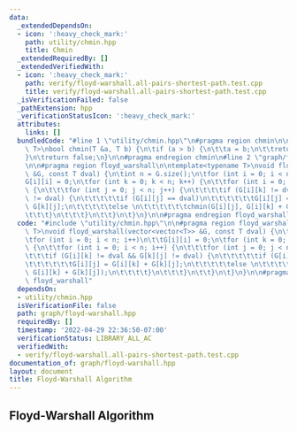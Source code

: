 ```yaml
---
data:
  _extendedDependsOn:
  - icon: ':heavy_check_mark:'
    path: utility/chmin.hpp
    title: Chmin
  _extendedRequiredBy: []
  _extendedVerifiedWith:
  - icon: ':heavy_check_mark:'
    path: verify/floyd-warshall.all-pairs-shortest-path.test.cpp
    title: verify/floyd-warshall.all-pairs-shortest-path.test.cpp
  _isVerificationFailed: false
  _pathExtension: hpp
  _verificationStatusIcon: ':heavy_check_mark:'
  attributes:
    links: []
  bundledCode: "#line 1 \"utility/chmin.hpp\"\n#pragma region chmin\n\ntemplate<typename\
    \ T>\nbool chmin(T &a, T b) {\n\tif (a > b) {\n\t\ta = b;\n\t\treturn true;\n\t\
    }\n\treturn false;\n}\n\n#pragma endregion chmin\n#line 2 \"graph/floyd-warshall.hpp\"\
    \n\n#pragma region floyd_warshall\n\ntemplate<typename T>\nvoid floyd_warshall(vector<vector<T>>\
    \ &G, const T dval) {\n\tint n = G.size();\n\tfor (int i = 0; i < n; i++)\n\t\t\
    G[i][i] = 0;\n\tfor (int k = 0; k < n; k++) {\n\t\tfor (int i = 0; i < n; i++)\
    \ {\n\t\t\tfor (int j = 0; j < n; j++) {\n\t\t\t\tif (G[i][k] != dval && G[k][j]\
    \ != dval) {\n\t\t\t\t\tif (G[i][j] == dval)\n\t\t\t\t\t\tG[i][j] = G[i][k] +\
    \ G[k][j];\n\t\t\t\t\telse \n\t\t\t\t\t\tchmin(G[i][j], G[i][k] + G[k][j]);\n\t\
    \t\t\t}\n\t\t\t}\n\t\t}\n\t}\n}\n\n#pragma endregion floyd_warshall\n"
  code: "#include \"utility/chmin.hpp\"\n\n#pragma region floyd_warshall\n\ntemplate<typename\
    \ T>\nvoid floyd_warshall(vector<vector<T>> &G, const T dval) {\n\tint n = G.size();\n\
    \tfor (int i = 0; i < n; i++)\n\t\tG[i][i] = 0;\n\tfor (int k = 0; k < n; k++)\
    \ {\n\t\tfor (int i = 0; i < n; i++) {\n\t\t\tfor (int j = 0; j < n; j++) {\n\t\
    \t\t\tif (G[i][k] != dval && G[k][j] != dval) {\n\t\t\t\t\tif (G[i][j] == dval)\n\
    \t\t\t\t\t\tG[i][j] = G[i][k] + G[k][j];\n\t\t\t\t\telse \n\t\t\t\t\t\tchmin(G[i][j],\
    \ G[i][k] + G[k][j]);\n\t\t\t\t}\n\t\t\t}\n\t\t}\n\t}\n}\n\n#pragma endregion\
    \ floyd_warshall"
  dependsOn:
  - utility/chmin.hpp
  isVerificationFile: false
  path: graph/floyd-warshall.hpp
  requiredBy: []
  timestamp: '2022-04-29 22:36:50-07:00'
  verificationStatus: LIBRARY_ALL_AC
  verifiedWith:
  - verify/floyd-warshall.all-pairs-shortest-path.test.cpp
documentation_of: graph/floyd-warshall.hpp
layout: document
title: Floyd-Warshall Algorithm
---
```


## Floyd-Warshall Algorithm